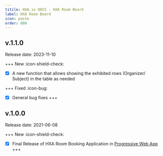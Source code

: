 ```yaml
---
titile: HXA.io DOCS - HXA Room Board
label: HXA Room Board
icon: paste
order: 800
---
```


## v.1.1.0
Release date: 2023-11-10

+++ New :icon-shield-check:
- [x] A new function that allows showing the exhibited rows (Organizer/ Subject) in the table as needed

+++ Fixed :icon-bug:
- [x] General bug fixes
+++

## v.1.0.0
Release date: 2021-06-08

+++ New :icon-shield-check:
- [x] Final Release of HXA Room Booking Application in [Progressive Web App](hhttps://app.roomboard.hxa.io)
+++